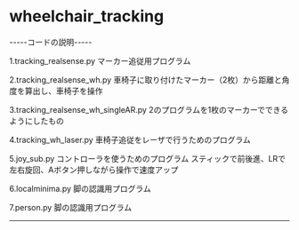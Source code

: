 # wheelchair_tracking
-----コードの説明-----

1.tracking_realsense.py
マーカー追従用プログラム

2.tracking_realsense_wh.py
車椅子に取り付けたマーカー（2枚）から距離と角度を算出し、車椅子を操作

3.tracking_realsense_wh_singleAR.py
2のプログラムを1枚のマーカーでできるようにしたもの

4.tracking_wh_laser.py
車椅子追従をレーザで行うためのプログラム

5.joy_sub.py
コントローラを使うためのプログラム
スティックで前後進、LRで左右旋回、Aボタン押しながら操作で速度アップ

6.localminima.py
脚の認識用プログラム

7.person.py
脚の認識用プログラム

----------------------
